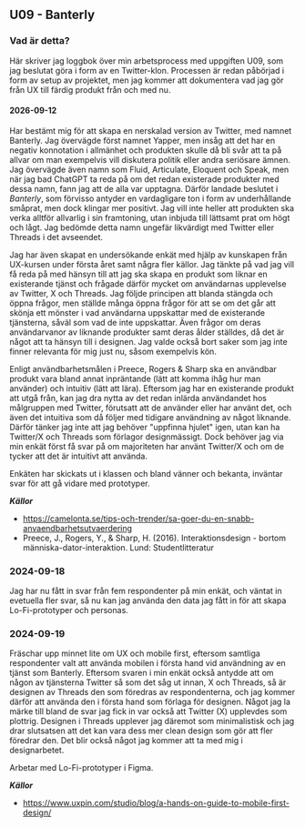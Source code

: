 ## U09 - Banterly

### Vad är detta?

Här skriver jag loggbok över min arbetsprocess med uppgiften U09, som jag beslutat göra i form av en Twitter-klon. Processen är redan påbörjad i form av setup av projektet, men jag kommer att dokumentera vad jag gör från UX till färdig produkt från och med nu.

#### 2026-09-12

Har bestämt mig för att skapa en nerskalad version av Twitter, med namnet Banterly. Jag övervägde först namnet Yapper, men insåg att det har en negativ konnotation i allmänhet och produkten skulle då bli svår att ta på allvar om man exempelvis vill diskutera politik eller andra seriösare ämnen. Jag övervägde även namn som Fluid, Articulate, Eloquent och Speak, men när jag bad ChatGPT ta reda på om det redan existerade produkter med dessa namn, fann jag att de alla var upptagna. Därför landade beslutet i _Banterly_, som förvisso antyder en vardagligare ton i form av underhållande småprat, men dock klingar mer positivt. Jag vill inte heller att produkten ska verka alltför allvarlig i sin framtoning, utan inbjuda till lättsamt prat om högt och lågt. Jag bedömde detta namn ungefär likvärdigt med Twitter eller Threads i det avseendet.

Jag har även skapat en undersökande enkät med hjälp av kunskapen från UX-kursen under första året samt några fler källor. Jag tänkte på vad jag vill få reda på med hänsyn till att jag ska skapa en produkt som liknar en existerande tjänst och frågade därför mycket om användarnas upplevelse av Twitter, X och Threads. Jag följde principen att blanda stängda och öppna frågor, men ställde många öppna frågor för att se om det går att skönja ett mönster i vad användarna uppskattar med de existerande tjänsterna, såväl som vad de inte uppskattar. Även frågor om deras användarvanor av liknande produkter samt deras ålder ställdes, då det är något att ta hänsyn till i designen. Jag valde också bort saker som jag inte finner relevanta för mig just nu, såsom exempelvis kön.

Enligt användbarhetsmålen i Preece, Rogers & Sharp ska en användbar produkt vara bland annat inpräntande (lätt att komma ihåg hur man använder) och intuitiv (lätt att lära). Eftersom jag har en existerande produkt att utgå från, kan jag dra nytta av det redan inlärda användandet hos målgruppen med Twitter, förutsatt att de använder eller har använt det, och även det intuitiva som då följer med tidigare användning av något liknande. Därför tänker jag inte att jag behöver "uppfinna hjulet" igen, utan kan ha Twitter/X och Threads som förlagor designmässigt. Dock behöver jag via min enkät först få svar på om majoriteten har använt Twitter/X och om de tycker att det är intuitivt att använda.

Enkäten har skickats ut i klassen och bland vänner och bekanta, inväntar svar för att gå vidare med prototyper.

**_Källor_**

- https://camelonta.se/tips-och-trender/sa-goer-du-en-snabb-anvaendbarhetsutvaerdering
- Preece, J., Rogers, Y., & Sharp, H. (2016). Interaktionsdesign - bortom människa-dator-interaktion. Lund: Studentlitteratur

### 2024-09-18

Jag har nu fått in svar från fem respondenter på min enkät, och väntat in evetuella fler svar, så nu kan jag använda den data jag fått in för att skapa Lo-Fi-prototyper och personas.

### 2024-09-19

Fräschar upp minnet lite om UX och mobile first, eftersom samtliga respondenter valt att använda mobilen i första hand vid användning av en tjänst som Banterly. Eftersom svaren i min enkät också antydde att om någon av tjänsterna Twitter så som det såg ut innan, X och Threads, så är designen av Threads den som föredras av respondenterna, och jag kommer därför att använda den i första hand som förlaga för designen. Något jag la märke till bland de svar jag fick in var också att Twitter (X) upplevdes som plottrig. Designen i Threads upplever jag däremot som minimalistisk och jag drar slutsatsen att det kan vara dess mer clean design som gör att fler föredrar den. Det blir också något jag kommer att ta med mig i designarbetet.

Arbetar med Lo-Fi-prototyper i Figma.

**_Källor_**

- https://www.uxpin.com/studio/blog/a-hands-on-guide-to-mobile-first-design/
